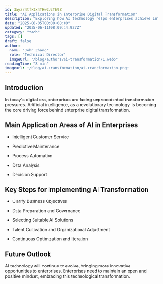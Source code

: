 ```yaml
---
id: 3ayzr4tfkIx4THw2UzTh9Z
title: "AI Applications in Enterprise Digital Transformation"
description: "Exploring how AI technology helps enterprises achieve intelligent upgrades and improve operational efficiency."
date: "2025-06-05T00:00+08:00"
updated: "2025-06-11T08:09:14.927Z"
category: "tech"
tags: []
draft: false
author:
  name: "John Zhang"
  role: "Technical Director"
  imageUrl: "/blog/authors/ai-transformation/1.webp"
readingTime: "8 min"
imageUrl: "/blog/ai-transformation/ai-transformation.png"
---
```


## **Introduction**

In today's digital era, enterprises are facing unprecedented transformation pressures. Artificial intelligence, as a revolutionary technology, is becoming the core driving force behind enterprise digital transformation.

## **Main Application Areas of AI in Enterprises**

- Intelligent Customer Service


- Predictive Maintenance


- Process Automation


- Data Analysis


- Decision Support



## **Key Steps for Implementing AI Transformation**

- Clarify Business Objectives


- Data Preparation and Governance


- Selecting Suitable AI Solutions


- Talent Cultivation and Organizational Adjustment


- Continuous Optimization and Iteration



## **Future Outlook**

AI technology will continue to evolve, bringing more innovative opportunities to enterprises. Enterprises need to maintain an open and positive mindset, embracing this technological transformation. 

